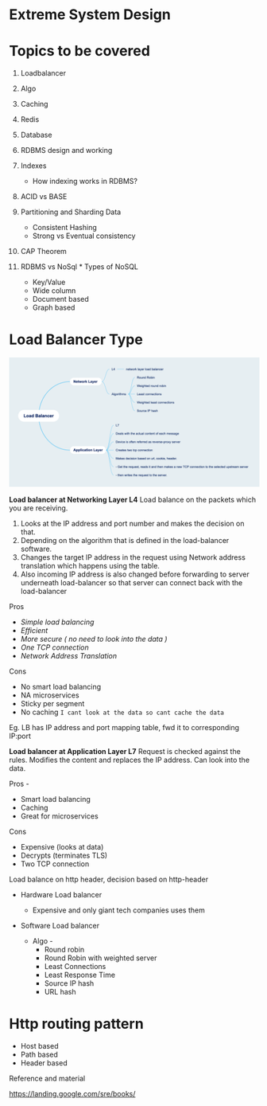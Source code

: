
# Extreme System Design

# Topics to be covered

 1. Loadbalancer
 2. Algo
 3. Caching
 4. Redis

 5. Database
 6. RDBMS design and working
 7. Indexes
    * How indexing works in RDBMS?
 8. ACID vs BASE
 9. Partitioning and Sharding Data
    * Consistent Hashing
    * Strong vs Eventual consistency 
 10. CAP Theorem 
 11. RDBMS vs NoSql
    * Types of NoSQL
      * Key/Value
      * Wide column
      * Document based
      * Graph based
   
# Load Balancer Type

![alt text](https://github.com/JITES/ExtremeSystemDesign/blob/master/LoadBalancer.png)


**Load balancer at Networking Layer L4**
Load balance on the packets which you are receiving.

 1. Looks at the IP address and port number and makes the decision on that.
 2. Depending on the algorithm that is defined in the load-balancer software.
 3. Changes the target IP address in the request using Network address translation which happens using the table.
 4. Also incoming IP address is also changed before forwarding to server underneath load-balancer so that server can connect back with the load-balancer 

Pros
 - _Simple load balancing_
 - _Efficient_
 - _More secure ( no need to look into the data )_
 - _One TCP connection_
 - _Network Address Translation_

Cons
 - No smart load balancing
 - NA microservices
 - Sticky per segment
 - No caching `I cant look at the data so cant cache the data`

Eg. LB has IP address and port mapping table, fwd it to corresponding IP:port

**Load balancer at Application Layer L7**
Request is checked against the rules.
Modifies the content and replaces the IP address.
Can look into the data.

Pros -
 - Smart load balancing
 - Caching
 - Great for microservices

Cons
 - Expensive (looks at data)
 - Decrypts (terminates TLS)
 - Two TCP connection

Load balance on http header, decision based on http-header

* Hardware Load balancer
	* Expensive and only giant tech companies uses them 

* Software Load balancer
	 * Algo -
		 * Round robin
		 * Round Robin with weighted server
		 * Least Connections
		 * Least Response Time
		 * Source IP hash
		 * URL hash

# Http routing pattern

 - Host based
 - Path based
 - Header based
 
 
Reference and material

https://landing.google.com/sre/books/

